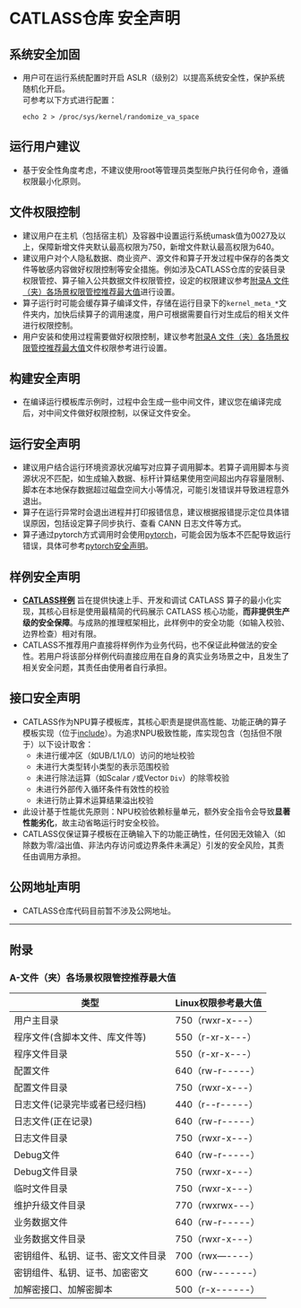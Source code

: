 # CATLASS仓库 安全声明

## 系统安全加固

- 用户可在运行系统配置时开启 ASLR（级别2）以提高系统安全性，保护系统随机化开启。  
可参考以下方式进行配置：

  ```
  echo 2 > /proc/sys/kernel/randomize_va_space
  ```

## 运行用户建议

- 基于安全性角度考虑，不建议使用root等管理员类型账户执行任何命令，遵循权限最小化原则。

## 文件权限控制

- 建议用户在主机（包括宿主机）及容器中设置运行系统umask值为0027及以上，保障新增文件夹默认最高权限为750，新增文件默认最高权限为640。
- 建议用户对个人隐私数据、商业资产、源文件和算子开发过程中保存的各类文件等敏感内容做好权限控制等安全措施。例如涉及CATLASS仓库的安装目录权限管控、算子输入公共数据文件权限管控，设定的权限建议参考[附录A 文件（夹）各场景权限管控推荐最大值](#a-文件夹各场景权限管控推荐最大值)进行设置。
- 算子运行时可能会缓存算子编译文件，存储在运行目录下的`kernel_meta_*`文件夹内，加快后续算子的调用速度，用户可根据需要自行对生成后的相关文件进行权限控制。
- 用户安装和使用过程需要做好权限控制，建议参考[附录A 文件（夹）各场景权限管控推荐最大值](#a-文件夹各场景权限管控推荐最大值)文件权限参考进行设置。

## 构建安全声明

- 在编译运行模板库示例时，过程中会生成一些中间文件，建议您在编译完成后，对中间文件做好权限控制，以保证文件安全。

## 运行安全声明

- 建议用户结合运行环境资源状况编写对应算子调用脚本。若算子调用脚本与资源状况不匹配，如生成输入数据、标杆计算结果使用空间超出内存容量限制、脚本在本地保存数据超过磁盘空间大小等情况，可能引发错误并导致进程意外退出。
- 算子在运行异常时会退出进程并打印报错信息，建议根据报错提示定位具体错误原因，包括设定算子同步执行、查看 CANN 日志文件等方式。
- 算子通过pytorch方式调用时会使用[pytorch](https://gitcode.com/Ascend/pytorch)，可能会因为版本不匹配导致运行错误，具体可参考[pytorch安全声明](https://gitcode.com/Ascend/pytorch#%E5%AE%89%E5%85%A8%E5%A3%B0%E6%98%8E)。

## 样例安全声明

- **[CATLASS样例](./examples/)** 旨在提供快速上手、开发和调试 CATLASS 算子的最小化实现，其核心目标是使用最精简的代码展示 CATLASS 核心功能，**而非提供生产级的安全保障**。与成熟的推理框架相比，此样例中的安全功能（如输入校验、边界检查）相对有限。
- CATLASS不推荐用户直接将样例作为业务代码，也不保证此种做法的安全性。若用户将该部分样例代码直接应用在自身的真实业务场景之中，且发生了相关安全问题，其责任由使用者自行承担。

## 接口安全声明

- CATLASS作为NPU算子模板库，其核心职责是提供高性能、功能正确的算子模板实现（位于[include](./include/`)）。为追求NPU极致性能，库实现包含（包括但不限于）以下设计取舍：
  - 未进行缓冲区（如UB/L1/L0）访问的地址校验
  - 未进行大类型转小类型的表示范围校验
  - 未进行除法运算（如Scalar `/`或Vector `Div`）的除零校验
  - 未进行外部传入循环条件有效性的校验
  - 未进行防止算术运算结果溢出校验
- 此设计基于性能优先原则：NPU校验依赖标量单元，额外安全指令会导致**显著性能劣化**，故主动省略运行时安全校验。
- CATLASS仅保证算子模板在正确输入下的功能正确性，任何因无效输入（如除数为零/溢出值、非法内存访问或边界条件未满足）引发的安全风险，其责任由调用方承担。

## 公网地址声明

- CATLASS仓库代码目前暂不涉及公网地址。

---

## 附录

### A-文件（夹）各场景权限管控推荐最大值

| 类型           | Linux权限参考最大值 |
| -------------- | ---------------  |
| 用户主目录                        |   750（rwxr-x---）            |
| 程序文件(含脚本文件、库文件等)       |   550（r-xr-x---）             |
| 程序文件目录                      |   550（r-xr-x---）            |
| 配置文件                          |  640（rw-r-----）             |
| 配置文件目录                      |   750（rwxr-x---）            |
| 日志文件(记录完毕或者已经归档)        |  440（r--r-----）             |
| 日志文件(正在记录)                |    640（rw-r-----）           |
| 日志文件目录                      |   750（rwxr-x---）            |
| Debug文件                         |  640（rw-r-----）         |
| Debug文件目录                     |   750（rwxr-x---）  |
| 临时文件目录                      |   750（rwxr-x---）   |
| 维护升级文件目录                  |   770（rwxrwx---）    |
| 业务数据文件                      |   640（rw-r-----）    |
| 业务数据文件目录                  |   750（rwxr-x---）      |
| 密钥组件、私钥、证书、密文文件目录    |  700（rwx—----）      |
| 密钥组件、私钥、证书、加密密文        | 600（rw-------）      |
| 加解密接口、加解密脚本            |   500（r-x------）        |
